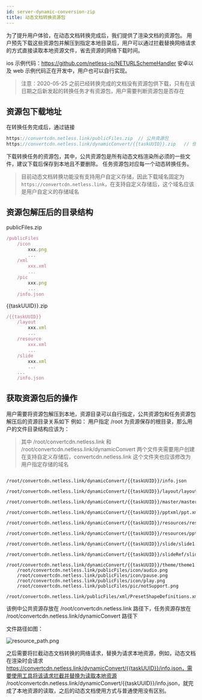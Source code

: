 ```yaml
---
id: server-dynamic-conversion-zip
title: 动态文档转换资源包
---
```


为了提升用户体验，在动态文档转换完成后，我们提供了渲染文档的资源包。
用户预先下载这些资源包并解压到指定本地目录后，用户可以通过拦截替换网络请求的方式直接读取本地资源文件，省去资源的网络下载时间。

ios 示例代码：https://github.com/netless-io/NETURLSchemeHandler
安卓以及 web 示例代码正在开发中，用户也可以自行实现。

> 注意：2020-05-25 之前已经转换完成的文档没有资源包供下载，只有在该日期之后新发起的转换任务才有资源包，用户需要判断资源包是否存在

## 资源包下载地址

在转换任务完成后，通过链接

```ts
https://convertcdn.netless.link/publicFiles.zip  // 公共资源包
https://convertcdn.netless.link/dynamicConvert/{{taskUUID}}.zip   // 任务资源包
```

下载转换任务的资源包，其中，公共资源包是所有动态文档渲染所必须的一些文件，建议下载后保存到本地且不要删除。
任务资源包对应每一个动态转换任务。

> 目前动态文档转换功能没有支持用户自定义存储，因此下载域名固定为 `https://convertcdn.netless.link`，在支持自定义存储后，这个域名应该是用户自定义的存储域名

## 资源包解压后的目录结构

publicFiles.zip

```ts
/publicFiles
    /icon
        xxx.png
        ...
    /xml
        xxx.xml
        ...
    /pic
        xxx.png
        ...
    /info.json
```

{{taskUUID}}.zip

```ts
/{{taskUUID}}
    /layout
        xxx.xml
        ...
    /resource
        xxx.xml
        ...
    /slide
        xxx.xml
        ...
    ...
    /info.json
```

## 获取资源包后的操作

用户需要将资源包解压到本地，资源目录可以自行指定，公共资源包和任务资源包解压后的资源目录关系如下
例如：
用户指定 /root 为资源保存的根目录，那么用户的文件目录结构应该为：

> 其中 /root/convertcdn.netless.link 和 /root/convertcdn.netless.link/dynamicConvert 两个文件夹需要用户创建
> 在支持自定义存储后，convertcdn.netless.link 这个文件夹也应该修改为用户指定存储的域名

```shell
    /root/convertcdn.netless.link/dynamicConvert/{{taskUUID}}/info.json
    /root/convertcdn.netless.link/dynamicConvert/{{taskUUID}}/layout/layout1.xml
    /root/convertcdn.netless.link/dynamicConvert/{{taskUUID}}/master/master1.xml
    /root/convertcdn.netless.link/dynamicConvert/{{taskUUID}}/pptxml/ppt.xml
    /root/convertcdn.netless.link/dynamicConvert/{{taskUUID}}/resources/resource1.json
    /root/convertcdn.netless.link/dynamicConvert/{{taskUUID}}/resources/ppt/media/audio1.mp4
    /root/convertcdn.netless.link/dynamicConvert/{{taskUUID}}/slide/slide1.xml
    /root/convertcdn.netless.link/dynamicConvert/{{taskUUID}}/slideRef/slideRef1.xml
    /root/convertcdn.netless.link/dynamicConvert/{{taskUUID}}/theme/theme1.xml
    /root/convertcdn.netless.link/publicFiles/icon/audio.png
    /root/convertcdn.netless.link/publicFiles/icon/pause.png
    /root/convertcdn.netless.link/publicFiles/icon/play.png
    /root/convertcdn.netless.link/publicFiles/pic/notSupport.png
    /root/convertcdn.netless.link/publicFiles/xml/PresetShapeDefinitions.xml
```

该例中公共资源存放在 /root/convertcdn.netless.link 路径下，任务资源存放在 /root/convertcdn.netless.link/dynamicConvert 路径下

文件路径如图：

![resource_path.png](/img/resource_path.png)

之后需要将拦截动态文档转换的网络请求，替换为请求本地资源，例如，动态文档在渲染时会请求 https://convertcdn.netless.link/dynamicConvert/{{taskUUID}}/info.json，需要使用工具将该请求拦截并替换为读取本地资源 /root/convertcdn.netless.link/dynamicConvert/{{taskUUID}}/info.json，就完成了本地资源的读取，之后的动态文档使用方式与普通使用没有区别。